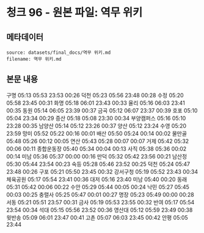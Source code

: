 # 청크 96 - 원본 파일: 역무 위키

## 메타데이터

```
source: datasets/final_docs/역무 위키.md
filename: 역무 위키.md
```

## 본문 내용

구명 05:13 05:53 23:53 00:26 덕천 05:23 05:56 23:48 00:28 수정 05:20 05:58 23:45 00:31 화명 05:18 06:01 23:43 00:33 율리 05:16 06:03 23:41 00:35 동원 05:14 06:05 23:39 00:37 금곡 05:12 06:07 23:37 00:39 호포 05:10 05:04 23:34 00:29 증산 05:18 05:08 23:30 00:34 부양캠퍼스 05:16 05:10 23:28 00:35 남양산 05:14 05:12 23:26 00:37 양산 05:12 23:24 수영 05:20 23:59 망미 05:52 05:22 00:16 00:01 배산 05:50 05:24 00:14 00:02 물만골 05:48 05:26 00:12 00:05 연산 05:43 05:28 00:07 00:07 거제 05:42 05:32 00:06 00:11 종합운동장 05:40 05:34 00:04 00:13 사직 05:38 05:36 00:02 00:14 미남 05:36 05:37 00:00 00:16 만덕 05:32 05:42 23:56 00:21 남산정 05:30 05:44 23:54 00:23 숙등 05:28 05:46 23:52 00:25 덕천 05:24 05:47 23:48 00:26 구포 05:21 05:50 23:45 00:32 강서구청 05:19 05:52 23:43 00:34 체육공원 05:17 05:54 23:41 00:36 대저 05:16 23:40 미남 05:40 00:20 동래 05:31 05:42 00:06 00:22 수안 05:29 05:44 00:05 00:24 낙민 05:27 05:45 00:03 00:25 충렬사 05:25 05:47 00:01 00:27 명장 05:23 05:49 00:00 00:28 서동 05:21 05:51 23:57 00:31 금사 05:19 05:53 23:55 00:32 반여 05:17 05:54 23:54 00:34 석대 05:15 05:56 23:52 00:36 영산대 05:12 05:59 23:49 00:38 윗반송 05:09 06:01 23:47 00:41 고촌 05:07 06:03 23:45 00:42 안평 05:05 23:44